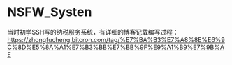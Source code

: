 # NSFW_Systen
当时初学SSH写的纳税服务系统，有详细的博客记载编写过程：https://zhongfucheng.bitcron.com/tag/%E7%BA%B3%E7%A8%8E%E6%9C%8D%E5%8A%A1%E7%B3%BB%E7%BB%9F%E9%A1%B9%E7%9B%AE
